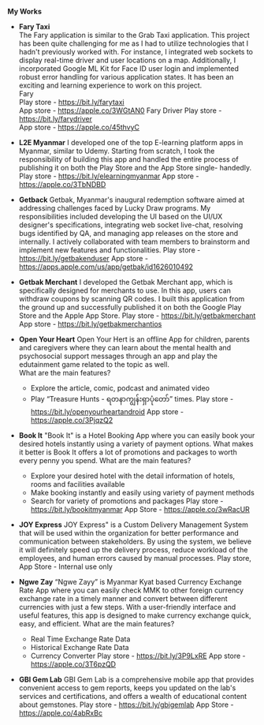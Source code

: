 **My Works**

- **Fary Taxi**\
The Fary application is similar to the Grab Taxi application. This project has been quite challenging for me as I had to utilize technologies that I hadn't previously worked with. For instance, I integrated web sockets to display real-time driver and user locations on a map. Additionally, I incorporated Google ML Kit for Face ID user login and implemented robust error handling for various application states. It has been an exciting and learning experience to work on this project.\
Fary\
Play store - https://bit.ly/farytaxi \
App store - https://apple.co/3WGtAN0 
Fary Driver
Play store - https://bit.ly/farydriver \
App store - https://apple.co/45thvyC

- **L2E Myanmar**
I developed one of the top E-learning platform apps in Myanmar, similar to Udemy. Starting from scratch, I took the responsibility of building this app and handled the entire process of publishing it on both the Play Store and the App Store single- handedly.
Play store - https://bit.ly/elearningmyanmar
App store - https://apple.co/3TbNDBD

- **Getback**
Getbak, Myanmar's inaugural redemption software aimed at addressing challenges faced by Lucky Draw programs. My responsibilities included developing the UI based on the UI/UX designer's specifications, integrating web socket live-chat, resolving bugs identified by QA, and managing app releases on the store and internally. I actively collaborated with team members to brainstorm and implement new features and functionalities.
Play store - https://bit.ly/getbakenduser
App store - https://apps.apple.com/us/app/getbak/id1626010492

- **Getbak Merchant**
I developed the Getbak Merchant app, which is specifically designed for merchants to use. In this app, users can withdraw coupons by scanning QR codes. I built this application from the ground up and successfully published it on both the Google Play Store and the Apple App Store.
Play store - https://bit.ly/getbakmerchant 
App store - https://bit.ly/getbakmerchantios

- **Open Your Heart**
Open Your Hert is an offline App for children, parents and caregivers where they can learn about the mental health and psychosocial support messages through an app and play the edutainment game related to the topic as well.  
What are the main features?
	- Explore the article, comic, podcast and animated video
	- Play “Treasure Hunts - ရတနာကျွန်းရှာပုံတော်” times.
Play store - https://bit.ly/openyourheartandroid
App store - https://apple.co/3PjqzQ2

- **Book It**
"Book It" is a Hotel Booking App where you can easily book your desired hotels instantly using a variety of payment options. What makes it better is Book It offers a lot of promotions and packages to worth every penny you spend. 
What are the main features?
	- Explore your desired hotel with the detail information of hotels, rooms and 		facilities available 
	- Make booking instantly and easily using variety of payment methods
	- Search for variety of promotions and packages
Play store - https://bit.ly/bookitmyanmar
App Store - https://apple.co/3wRacUR

- **JOY Express**
JOY Express" is a Custom Delivery Management System that will be used within the organization for better performance and communication between stakeholders. By using the system, we believe it will definitely speed up the delivery process, reduce workload of the employees, and human errors caused by manual processes.
 Play store, App Store - Internal use only
 
- **Ngwe Zay**
 “Ngwe Zayy” is Myanmar Kyat based Currency Exchange Rate App where you can easily check MMK to other foreign currency exchange rate in a timely manner and convert between different currencies with just a few steps. With a user-friendly interface and useful features, this app is designed to make currency exchange quick, easy, and efficient.
What are the main features?
	- Real Time Exchange Rate Data
	- Historical Exchange Rate Data 
	- Currency Converter
Play store - https://bit.ly/3P9LxRE
App store - https://apple.co/3T6pzQD

- **GBI Gem Lab**
GBI Gem Lab is a comprehensive mobile app that provides convenient access to gem reports, keeps you updated on the lab's services and certifications, and offers a wealth of educational content about gemstones.
Play store - https://bit.ly/gbigemlab
App Store - https://apple.co/4abRxBc

